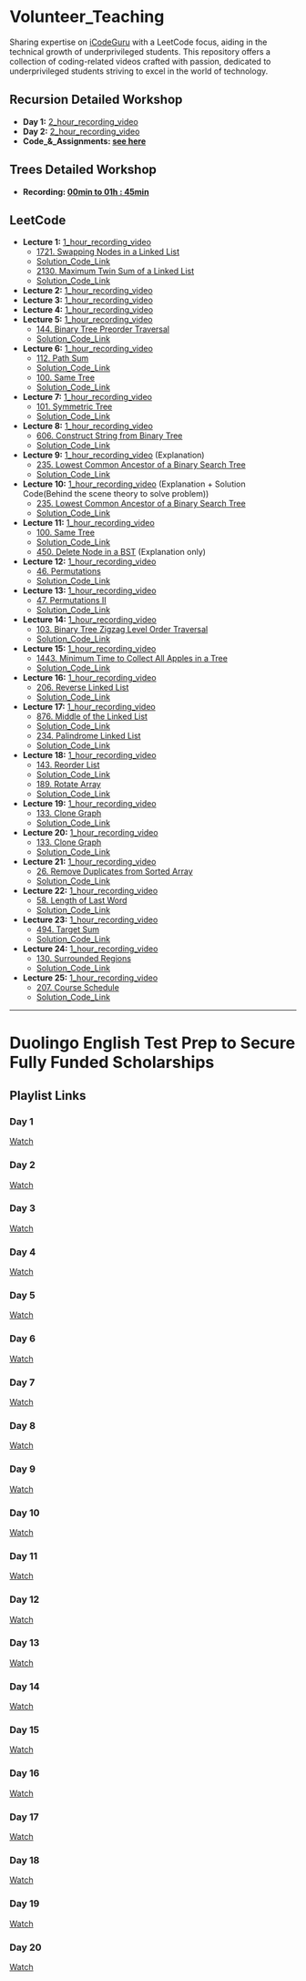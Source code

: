 # Volunteer_Teaching

Sharing expertise on [iCodeGuru](https://icodeguru.weebly.com/) with a LeetCode focus, aiding in the technical growth of underprivileged students. This repository offers a collection of coding-related videos crafted with passion, dedicated to underprivileged students striving to excel in the world of technology.

## Recursion Detailed Workshop
- **Day 1:** [2_hour_recording_video](https://www.facebook.com/iCodeguru/videos/beyond-basics-mastering-advanced-recursion-backtracking-techniques-workshop-2252/921638522962563/)
- **Day 2:** [2_hour_recording_video](https://www.facebook.com/iCodeguru/videos/387935694027781/)
- **Code_&_Assignments: [see here](https://github.com/Ahmadjajja/Recursion-nd-Backtracking)**

## Trees Detailed Workshop
- **Recording: [00min to 01h : 45min](https://youtu.be/SWskPj7KW7k?si=ijrShp2vlsk6AYKm)**

## LeetCode
- **Lecture 1:** [1_hour_recording_video](https://www.facebook.com/iCodeguru/videos/6pm-interview-preparation-week-43-day-2/7343373169016752/)
    * [1721. Swapping Nodes in a Linked List](https://leetcode.com/problems/swapping-nodes-in-a-linked-list/description/)
    * [Solution_Code_Link](https://github.com/Ahmadjajja/JAVA_DSA/tree/main/DailyLeetcoding/528-swapping-nodes-in-a-linked-list)
    * [2130. Maximum Twin Sum of a Linked List](https://leetcode.com/problems/maximum-twin-sum-of-a-linked-list/description/)
    * [Solution_Code_Link](https://github.com/Ahmadjajja/JAVA_DSA/tree/main/DailyLeetcoding/2236-maximum-twin-sum-of-a-linked-list)
- **Lecture 2:** [1_hour_recording_video](https://fb.watch/qC1TxH05LO/)
- **Lecture 3:** [1_hour_recording_video](https://www.facebook.com/iCodeguru/videos/10pm-leetcode-session/371562689101036/)
- **Lecture 4:** [1_hour_recording_video](https://fb.watch/qEvnVBypyD/)
- **Lecture 5:** [1_hour_recording_video](https://www.facebook.com/iCodeguru/videos/3872322873038701/)
    * [144. Binary Tree Preorder Traversal](https://leetcode.com/problems/binary-tree-preorder-traversal)
    * [Solution_Code_Link](https://github.com/Ahmadjajja/JAVA_DSA/tree/main/DailyLeetcoding/144-binary-tree-preorder-traversal)
- **Lecture 6:** [1_hour_recording_video](https://www.facebook.com/iCodeguru/videos/719729983647374/)
    * [112. Path Sum](https://leetcode.com/problems/path-sum/)
    * [Solution_Code_Link](https://github.com/Ahmadjajja/JAVA_DSA/tree/main/DailyLeetcoding/112-path-sum)
    * [100. Same Tree](https://leetcode.com/problems/same-tree/description/)
    * [Solution_Code_Link](https://github.com/Ahmadjajja/JAVA_DSA/tree/main/DailyLeetcoding/100-same-tree)
- **Lecture 7:** [1_hour_recording_video](https://www.facebook.com/iCodeguru/videos/712214374146057/)
    * [101. Symmetric Tree](https://leetcode.com/problems/symmetric-tree/)
    * [Solution_Code_Link](https://github.com/Ahmadjajja/JAVA_DSA/tree/main/DailyLeetcoding/101-symmetric-tree)
- **Lecture 8:** [1_hour_recording_video](https://www.facebook.com/iCodeguru/videos/387700677420170/)
    * [606. Construct String from Binary Tree](https://leetcode.com/problems/construct-string-from-binary-tree/description/)
    * [Solution_Code_Link](https://github.com/Ahmadjajja/JAVA_DSA/tree/main/DailyLeetcoding/606-construct-string-from-binary-tree)
- **Lecture 9:** [1_hour_recording_video](https://www.facebook.com/iCodeguru/videos/370090039262299/) (Explanation)
    * [235. Lowest Common Ancestor of a Binary Search Tree](https://leetcode.com/problems/lowest-common-ancestor-of-a-binary-search-tree/)
    * [Solution_Code_Link](https://github.com/Ahmadjajja/JAVA_DSA/tree/main/DailyLeetcoding/235-lowest-common-ancestor-of-a-binary-search-tree)
- **Lecture 10:** [1_hour_recording_video](https://www.facebook.com/iCodeguru/videos/873499627881025/) (Explanation + Solution Code(Behind the scene theory to solve problem))
    * [235. Lowest Common Ancestor of a Binary Search Tree](https://leetcode.com/problems/lowest-common-ancestor-of-a-binary-search-tree/)
    * [Solution_Code_Link](https://github.com/Ahmadjajja/JAVA_DSA/tree/main/DailyLeetcoding/235-lowest-common-ancestor-of-a-binary-search-tree)
- **Lecture 11:** [1_hour_recording_video](https://www.facebook.com/iCodeguru/videos/6am-leetcode-practice/1153734625984185/) 
    * [100. Same Tree](https://leetcode.com/problems/same-tree/description/)
    * [Solution_Code_Link](https://github.com/Ahmadjajja/JAVA_DSA/tree/main/DailyLeetcoding/100-same-tree)
    * [450. Delete Node in a BST](https://leetcode.com/problems/delete-node-in-a-bst/description/) (Explanation only)
- **Lecture 12:** [1_hour_recording_video](https://www.facebook.com/iCodeguru/videos/6am-leetcode-practice/1363212591060421) 
    * [46. Permutations](https://leetcode.com/problems/permutations/)
    * [Solution_Code_Link](https://github.com/Ahmadjajja/JAVA_DSA/tree/main/DailyLeetcoding/46-permutations)
- **Lecture 13:** [1_hour_recording_video](https://www.facebook.com/iCodeguru/videos/925067445755196/) 
    * [47. Permutations II](https://leetcode.com/problems/permutations-ii/description/)
    * [Solution_Code_Link](https://github.com/Ahmadjajja/JAVA_DSA/tree/main/DailyLeetcoding/47-permutations-ii)     
- **Lecture 14:** [1_hour_recording_video](https://www.facebook.com/iCodeguru/videos/1657024461495930/) 
    * [103. Binary Tree Zigzag Level Order Traversal](https://leetcode.com/problems/binary-tree-zigzag-level-order-traversal/)
    * [Solution_Code_Link](https://github.com/Ahmadjajja/JAVA_DSA/tree/main/DailyLeetcoding/103-binary-tree-zigzag-level-order-traversal)     
- **Lecture 15:** [1_hour_recording_video](https://www.facebook.com/iCodeguru/videos/697979762293815/) 
    * [1443. Minimum Time to Collect All Apples in a Tree](https://leetcode.com/problems/minimum-time-to-collect-all-apples-in-a-tree/)
    * [Solution_Code_Link](https://github.com/Ahmadjajja/JAVA_DSA/tree/main/DailyLeetcoding/1554-minimum-time-to-collect-all-apples-in-a-tree)     
- **Lecture 16:** [1_hour_recording_video](https://www.facebook.com/iCodeguru/videos/975161424173751/) 
    * [206. Reverse Linked List](https://leetcode.com/problems/reverse-linked-list/description/)
    * [Solution_Code_Link](https://github.com/Ahmadjajja/JAVA_DSA/tree/main/DailyLeetcoding/206-reverse-linked-list)     
- **Lecture 17:** [1_hour_recording_video](https://www.facebook.com/iCodeguru/videos/975161424173751/) 
    * [876. Middle of the Linked List](https://leetcode.com/problems/middle-of-the-linked-list/description/)
    * [Solution_Code_Link](https://github.com/Ahmadjajja/JAVA_DSA/tree/main/DailyLeetcoding/908-middle-of-the-linked-list)     
    * [234. Palindrome Linked List](https://leetcode.com/problems/palindrome-linked-list/description/)
    * [Solution_Code_Link](https://github.com/Ahmadjajja/JAVA_DSA/tree/main/DailyLeetcoding/234-palindrome-linked-list)     
- **Lecture 18:** [1_hour_recording_video](https://www.facebook.com/iCodeguru/videos/390910777062984/) 
    * [143. Reorder List](https://leetcode.com/problems/reorder-list/)
    * [Solution_Code_Link](https://github.com/Ahmadjajja/JAVA_DSA/tree/main/DailyLeetcoding/143-reorder-list)     
    * [189. Rotate Array](https://github.com/Ahmadjajja/JAVA_DSA/tree/main/DailyLeetcoding/189-rotate-array)
    * [Solution_Code_Link](https://github.com/Ahmadjajja/JAVA_DSA/tree/main/DailyLeetcoding/189-rotate-array)
- **Lecture 19:** [1_hour_recording_video](https://www.facebook.com/iCodeguru/videos/1457671095138988) 
    * [133. Clone Graph](https://leetcode.com/problems/clone-graph/description/)
    * [Solution_Code_Link](https://github.com/Ahmadjajja/JAVA_DSA/tree/main/DailyLeetcoding/133-clone-graph)
- **Lecture 20:** [1_hour_recording_video](https://www.facebook.com/iCodeguru/videos/1696246671183375) 
    * [133. Clone Graph](https://leetcode.com/problems/clone-graph/description/)
    * [Solution_Code_Link](https://github.com/Ahmadjajja/JAVA_DSA/tree/main/DailyLeetcoding/133-clone-graph) 
- **Lecture 21:** [1_hour_recording_video](https://www.facebook.com/iCodeguru/videos/25921974950727162) 
    * [26. Remove Duplicates from Sorted Array](https://leetcode.com/problems/remove-duplicates-from-sorted-array/description/)
    * [Solution_Code_Link](https://github.com/Ahmadjajja/JAVA_DSA/tree/main/DailyLeetcoding/26-remove-duplicates-from-sorted-array) 
- **Lecture 22:** [1_hour_recording_video](https://www.facebook.com/iCodeguru/videos/425677110052610) 
    * [58. Length of Last Word](https://leetcode.com/problems/length-of-last-word/)
    * [Solution_Code_Link](https://github.com/Ahmadjajja/JAVA_DSA/tree/main/DailyLeetcoding/58-length-of-last-word) 
- **Lecture 23:** [1_hour_recording_video](https://www.facebook.com/iCodeguru/videos/1574918400028534) 
    * [494. Target Sum](https://leetcode.com/problems/target-sum/description/)
    * [Solution_Code_Link](https://github.com/Ahmadjajja/JAVA_DSA/tree/main/DailyLeetcoding/494-target-sum) 
- **Lecture 24:** [1_hour_recording_video](https://www.facebook.com/iCodeguru/videos/450756327607683) 
    * [130. Surrounded Regions](https://leetcode.com/problems/surrounded-regions/description/)
    * [Solution_Code_Link](https://leetcode.com/problems/surrounded-regions/description/) 
- **Lecture 25:** [1_hour_recording_video](https://www.facebook.com/iCodeguru/videos/1128965611705583) 
    * [207. Course Schedule](https://leetcode.com/problems/course-schedule/description/)
    * [Solution_Code_Link](https://leetcode.com/problems/course-schedule/description/) 

<hr/>

# Duolingo English Test Prep to Secure Fully Funded Scholarships

## Playlist Links

### Day 1
[Watch](https://fb.watch/rbEdyiVtEw/)

### Day 2
[Watch](https://fb.watch/rbElqYX6t0/)

### Day 3
[Watch](https://fb.watch/rbEmsOFYAM/)

### Day 4
[Watch](https://fb.watch/rbEpjk5tn5/)

### Day 5
[Watch](https://fb.watch/rbEs6u5Wxv/)

### Day 6
[Watch](https://fb.watch/rbEIejNdfe/)

### Day 7
[Watch](https://fb.watch/rbEIZcMEp9/)

### Day 8
[Watch](https://fb.watch/rbENmKm6Ye/)

### Day 9
[Watch](https://fb.watch/rbERaPWd47/)

### Day 10
[Watch](https://fb.watch/rbESzn18If/)

### Day 11
[Watch](https://fb.watch/rbEUXAY3-q/)

### Day 12
[Watch](https://fb.watch/rbEXsawj-7/)

### Day 13
[Watch](https://fb.watch/rbF2flmGJl/)

### Day 14
[Watch](https://fb.watch/rbF7ngGupc/)

### Day 15
[Watch](https://fb.watch/rbF9rPhKyK/)

### Day 16
[Watch](https://fb.watch/rbFdiSHqxI/)

### Day 17
[Watch](https://fb.watch/rbFh2CYmPB/)

### Day 18
[Watch](https://fb.watch/rbFkHzWDkx/)

### Day 19
[Watch](https://fb.watch/rbFmxrah0W/)

### Day 20
[Watch](https://fb.watch/rbFpfUzbrV/)




